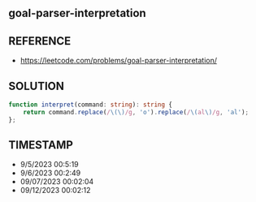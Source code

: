 ## goal-parser-interpretation

## REFERENCE

- https://leetcode.com/problems/goal-parser-interpretation/

## SOLUTION

``` Typescript
function interpret(command: string): string {
    return command.replace(/\(\)/g, 'o').replace(/\(al\)/g, 'al');
};
```

## TIMESTAMP

- 9/5/2023 00:5:19
- 9/6/2023 00:2:49
- 09/07/2023 00:02:04
- 09/12/2023 00:02:12
